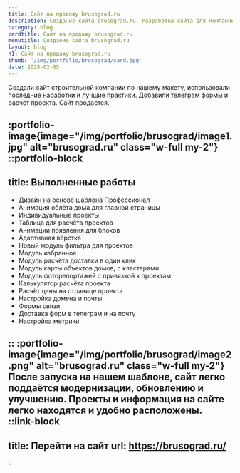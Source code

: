```yaml
---
title: Сайт на продажу brusograd.ru
description: Создание сайта brusograd.ru. Разработка сайта для компании Царь брус. Проекты домов. 
category: blog
cardtitle: Сайт на продажу brusograd.ru
menutitle: Создание сайта brusograd.ru
layout: blog
h1: Сайт на продажу brusograd.ru
thumb: '/img/portfolio/brusograd/card.jpg'
date: 2025-02-05
---
```


Создали сайт строительной компании по нашему макету, использовали последние наработки и лучшие практики. Добавили телеграм формы и расчёт проекта.
Сайт продаётся. 

:portfolio-image{image="/img/portfolio/brusograd/image1.jpg" alt="brusograd.ru" class="w-full my-2"}
::portfolio-block
---
title: Выполненные работы
---
- Дизайн на основе шаблона Профессионал
- Анимация облёта дома для главной страницы
- Индивидуальные проекты
- Таблица для расчёта проектов
- Анимации появления для блоков
- Адаптивная вёрстка
- Новый модуль фильтра для проектов
- Модуль избранное
- Модуль расчёта доставки в один клик
- Модуль карты объектов домов, с кластерами
- Модуль фоторепортажей с привязкой к проектам
- Калькулятор расчёта проекта
- Расчёт цены на странице проекта
- Настройка домена и почты
- Формы связи
- Доставка форм в телеграм и на почту
- Настройка метрики

::
:portfolio-image{image="/img/portfolio/brusograd/image2.png" alt="brusograd.ru" class="w-full my-2"}
После запуска на нашем шаблоне, сайт легко поддаётся модернизации, обновлению и улучшению. Проекты и информация на сайте легко находятся и удобно расположены.  
::link-block
---
title: Перейти на сайт
url: https://brusograd.ru/
---
::